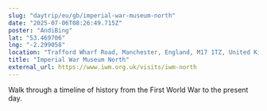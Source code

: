 ```yaml
---
slug: "daytrip/eu/gb/imperial-war-museum-north"
date: "2025-07-06T08:26:49.715Z"
poster: "AndiBing"
lat: "53.469706"
lng: "-2.299058"
location: "Trafford Wharf Road, Manchester, England, M17 1TZ, United Kingdom"
title: "Imperial War Museum North"
external_url: https://www.iwm.org.uk/visits/iwm-north
---
```

Walk through a timeline of history from the First World War to the present day.